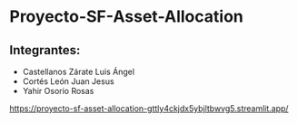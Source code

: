 # Proyecto-SF-Asset-Allocation
## Integrantes:
- Castellanos Zárate Luis Ángel
- Cortés León Juan Jesus
- Yahir Osorio Rosas

https://proyecto-sf-asset-allocation-gttly4ckjdx5ybjltbwvg5.streamlit.app/
